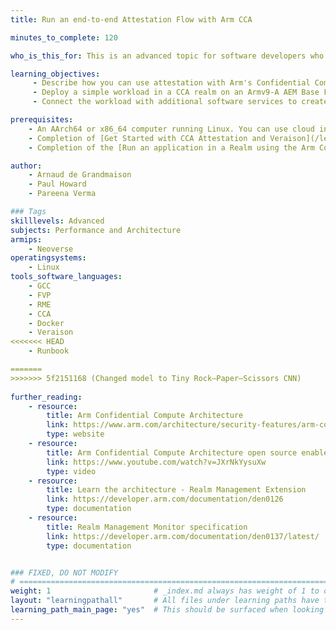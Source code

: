 ```yaml
---
title: Run an end-to-end Attestation Flow with Arm CCA

minutes_to_complete: 120

who_is_this_for: This is an advanced topic for software developers who want to learn how to run an end-to-end attestation flow with Arm's Confidential Computing Architecture (CCA).  

learning_objectives:
     - Describe how you can use attestation with Arm's Confidential Computing Architecture (CCA).
     - Deploy a simple workload in a CCA realm on an Armv9-A AEM Base Fixed Virtual Platform (FVP) that has support for RME extensions. 
     - Connect the workload with additional software services to create an end-to-end example that uses attestation to unlock the confidential processing of data.

prerequisites:
    - An AArch64 or x86_64 computer running Linux. You can use cloud instances, see this list of [Arm cloud service providers](/learning-paths/servers-and-cloud-computing/csp/).
    - Completion of [Get Started with CCA Attestation and Veraison](/learning-paths/servers-and-cloud-computing/cca-veraison) Learning Path.
    - Completion of the [Run an application in a Realm using the Arm Confidential Computing Architecture (CCA)](/learning-paths/servers-and-cloud-computing/cca-container/) Learning Path.

author: 
    - Arnaud de Grandmaison
    - Paul Howard
    - Pareena Verma

### Tags
skilllevels: Advanced
subjects: Performance and Architecture
armips:
    - Neoverse 
operatingsystems:
    - Linux 
tools_software_languages:
    - GCC
    - FVP
    - RME
    - CCA
    - Docker
    - Veraison
<<<<<<< HEAD
    - Runbook

=======
>>>>>>> 5f2151168 (Changed model to Tiny Rock–Paper–Scissors CNN)
    
further_reading:
    - resource:
        title: Arm Confidential Compute Architecture
        link: https://www.arm.com/architecture/security-features/arm-confidential-compute-architecture
        type: website
    - resource:
        title: Arm Confidential Compute Architecture open source enablement
        link: https://www.youtube.com/watch?v=JXrNkYysuXw
        type: video
    - resource:
        title: Learn the architecture - Realm Management Extension
        link: https://developer.arm.com/documentation/den0126
        type: documentation
    - resource:
        title: Realm Management Monitor specification
        link: https://developer.arm.com/documentation/den0137/latest/
        type: documentation


### FIXED, DO NOT MODIFY
# ================================================================================
weight: 1                       # _index.md always has weight of 1 to order correctly
layout: "learningpathall"       # All files under learning paths have this same wrapper
learning_path_main_page: "yes"  # This should be surfaced when looking for related content. Only set for _index.md of learning path content.
---
```

